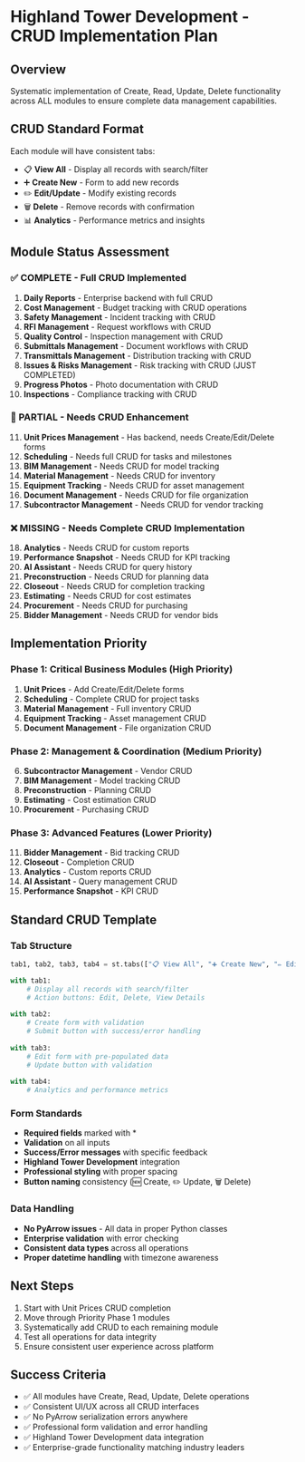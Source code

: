 # Highland Tower Development - CRUD Implementation Plan

## Overview
Systematic implementation of Create, Read, Update, Delete functionality across ALL modules to ensure complete data management capabilities.

## CRUD Standard Format
Each module will have consistent tabs:
- 📋 **View All** - Display all records with search/filter
- ➕ **Create New** - Form to add new records
- ✏️ **Edit/Update** - Modify existing records
- 🗑️ **Delete** - Remove records with confirmation
- 📊 **Analytics** - Performance metrics and insights

## Module Status Assessment

### ✅ COMPLETE - Full CRUD Implemented
1. **Daily Reports** - Enterprise backend with full CRUD
2. **Cost Management** - Budget tracking with CRUD operations
3. **Safety Management** - Incident tracking with CRUD
4. **RFI Management** - Request workflows with CRUD
5. **Quality Control** - Inspection management with CRUD
6. **Submittals Management** - Document workflows with CRUD
7. **Transmittals Management** - Distribution tracking with CRUD
8. **Issues & Risks Management** - Risk tracking with CRUD (JUST COMPLETED)
9. **Progress Photos** - Photo documentation with CRUD
10. **Inspections** - Compliance tracking with CRUD

### 🔄 PARTIAL - Needs CRUD Enhancement
11. **Unit Prices Management** - Has backend, needs Create/Edit/Delete forms
12. **Scheduling** - Needs full CRUD for tasks and milestones
13. **BIM Management** - Needs CRUD for model tracking
14. **Material Management** - Needs CRUD for inventory
15. **Equipment Tracking** - Needs CRUD for asset management
16. **Document Management** - Needs CRUD for file organization
17. **Subcontractor Management** - Needs CRUD for vendor tracking

### ❌ MISSING - Needs Complete CRUD Implementation
18. **Analytics** - Needs CRUD for custom reports
19. **Performance Snapshot** - Needs CRUD for KPI tracking
20. **AI Assistant** - Needs CRUD for query history
21. **Preconstruction** - Needs CRUD for planning data
22. **Closeout** - Needs CRUD for completion tracking
23. **Estimating** - Needs CRUD for cost estimates
24. **Procurement** - Needs CRUD for purchasing
25. **Bidder Management** - Needs CRUD for vendor bids

## Implementation Priority

### Phase 1: Critical Business Modules (High Priority)
1. **Unit Prices** - Add Create/Edit/Delete forms
2. **Scheduling** - Complete CRUD for project tasks
3. **Material Management** - Full inventory CRUD
4. **Equipment Tracking** - Asset management CRUD
5. **Document Management** - File organization CRUD

### Phase 2: Management & Coordination (Medium Priority)
6. **Subcontractor Management** - Vendor CRUD
7. **BIM Management** - Model tracking CRUD
8. **Preconstruction** - Planning CRUD
9. **Estimating** - Cost estimation CRUD
10. **Procurement** - Purchasing CRUD

### Phase 3: Advanced Features (Lower Priority)
11. **Bidder Management** - Bid tracking CRUD
12. **Closeout** - Completion CRUD
13. **Analytics** - Custom reports CRUD
14. **AI Assistant** - Query management CRUD
15. **Performance Snapshot** - KPI CRUD

## Standard CRUD Template

### Tab Structure
```python
tab1, tab2, tab3, tab4 = st.tabs(["📋 View All", "➕ Create New", "✏️ Edit", "📊 Analytics"])

with tab1:
    # Display all records with search/filter
    # Action buttons: Edit, Delete, View Details
    
with tab2:
    # Create form with validation
    # Submit button with success/error handling
    
with tab3:
    # Edit form with pre-populated data
    # Update button with validation
    
with tab4:
    # Analytics and performance metrics
```

### Form Standards
- **Required fields** marked with *
- **Validation** on all inputs
- **Success/Error messages** with specific feedback
- **Highland Tower Development** integration
- **Professional styling** with proper spacing
- **Button naming** consistency (🆕 Create, ✏️ Update, 🗑️ Delete)

### Data Handling
- **No PyArrow issues** - All data in proper Python classes
- **Enterprise validation** with error checking
- **Consistent data types** across all operations
- **Proper datetime handling** with timezone awareness

## Next Steps
1. Start with Unit Prices CRUD completion
2. Move through Priority Phase 1 modules
3. Systematically add CRUD to each remaining module
4. Test all operations for data integrity
5. Ensure consistent user experience across platform

## Success Criteria
- ✅ All modules have Create, Read, Update, Delete operations
- ✅ Consistent UI/UX across all CRUD interfaces
- ✅ No PyArrow serialization errors anywhere
- ✅ Professional form validation and error handling
- ✅ Highland Tower Development data integration
- ✅ Enterprise-grade functionality matching industry leaders